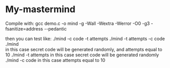 # My-mastermind
Compile with:  gcc demo.c -o mind -g -Wall -Wextra -Werror -O0 -g3 -fsanitize=address --pedantic

then you can test like:
./mind -c code -t attempts
./mind -t attempts -c code
./mind                          
in this case secret code will be generated randomly, and attempts equal to 10
./mind -t attempts
in this case secret code will be generated randomly
./mind -c code 
in this case attempts equal to 10 
